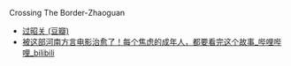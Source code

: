 Crossing The Border-Zhaoguan
- [过昭关 (豆瓣)](https://movie.douban.com/subject/30206431/)
- [被这部河南方言电影治愈了！每个焦虑的成年人，都要看完这个故事_哔哩哔哩_bilibili](https://www.bilibili.com/video/BV1tV4y1N751/)
